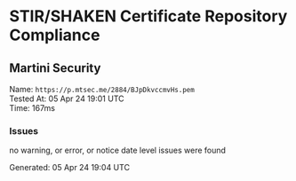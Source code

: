 # STIR/SHAKEN Certificate Repository Compliance

## Martini Security

Name: `https://p.mtsec.me/2884/BJpDkvccmvHs.pem`\
Tested At: 05 Apr 24 19:01 UTC\
Time: 167ms

### Issues

no warning, or error, or notice date level issues were found

Generated: 05 Apr 24 19:04 UTC